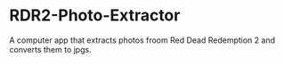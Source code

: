 # RDR2-Photo-Extractor
A computer app that extracts photos froom Red Dead Redemption 2 and converts them to jpgs.
